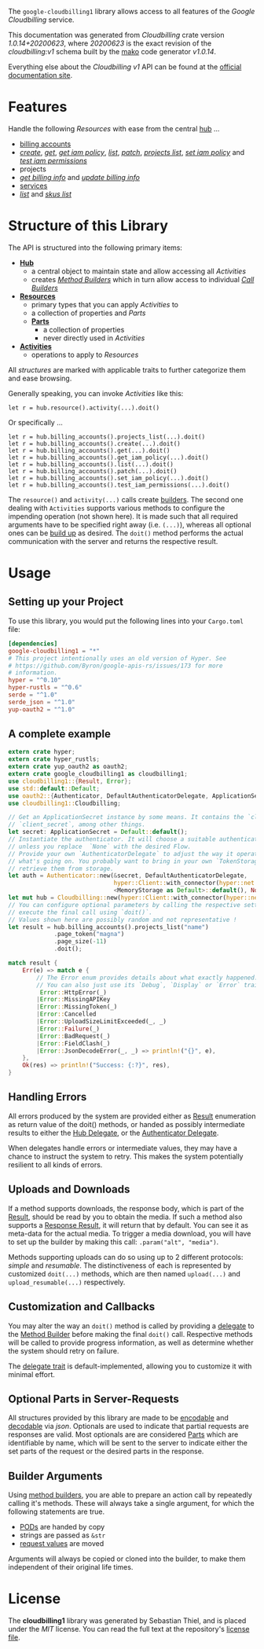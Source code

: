 <!---
DO NOT EDIT !
This file was generated automatically from 'src/mako/api/README.md.mako'
DO NOT EDIT !
-->
The `google-cloudbilling1` library allows access to all features of the *Google Cloudbilling* service.

This documentation was generated from *Cloudbilling* crate version *1.0.14+20200623*, where *20200623* is the exact revision of the *cloudbilling:v1* schema built by the [mako](http://www.makotemplates.org/) code generator *v1.0.14*.

Everything else about the *Cloudbilling* *v1* API can be found at the
[official documentation site](https://cloud.google.com/billing/).
# Features

Handle the following *Resources* with ease from the central [hub](https://docs.rs/google-cloudbilling1/1.0.14+20200623/google_cloudbilling1/Cloudbilling) ... 

* [billing accounts](https://docs.rs/google-cloudbilling1/1.0.14+20200623/google_cloudbilling1/api::BillingAccount)
 * [*create*](https://docs.rs/google-cloudbilling1/1.0.14+20200623/google_cloudbilling1/api::BillingAccountCreateCall), [*get*](https://docs.rs/google-cloudbilling1/1.0.14+20200623/google_cloudbilling1/api::BillingAccountGetCall), [*get iam policy*](https://docs.rs/google-cloudbilling1/1.0.14+20200623/google_cloudbilling1/api::BillingAccountGetIamPolicyCall), [*list*](https://docs.rs/google-cloudbilling1/1.0.14+20200623/google_cloudbilling1/api::BillingAccountListCall), [*patch*](https://docs.rs/google-cloudbilling1/1.0.14+20200623/google_cloudbilling1/api::BillingAccountPatchCall), [*projects list*](https://docs.rs/google-cloudbilling1/1.0.14+20200623/google_cloudbilling1/api::BillingAccountProjectListCall), [*set iam policy*](https://docs.rs/google-cloudbilling1/1.0.14+20200623/google_cloudbilling1/api::BillingAccountSetIamPolicyCall) and [*test iam permissions*](https://docs.rs/google-cloudbilling1/1.0.14+20200623/google_cloudbilling1/api::BillingAccountTestIamPermissionCall)
* projects
 * [*get billing info*](https://docs.rs/google-cloudbilling1/1.0.14+20200623/google_cloudbilling1/api::ProjectGetBillingInfoCall) and [*update billing info*](https://docs.rs/google-cloudbilling1/1.0.14+20200623/google_cloudbilling1/api::ProjectUpdateBillingInfoCall)
* [services](https://docs.rs/google-cloudbilling1/1.0.14+20200623/google_cloudbilling1/api::Service)
 * [*list*](https://docs.rs/google-cloudbilling1/1.0.14+20200623/google_cloudbilling1/api::ServiceListCall) and [*skus list*](https://docs.rs/google-cloudbilling1/1.0.14+20200623/google_cloudbilling1/api::ServiceSkuListCall)




# Structure of this Library

The API is structured into the following primary items:

* **[Hub](https://docs.rs/google-cloudbilling1/1.0.14+20200623/google_cloudbilling1/Cloudbilling)**
    * a central object to maintain state and allow accessing all *Activities*
    * creates [*Method Builders*](https://docs.rs/google-cloudbilling1/1.0.14+20200623/google_cloudbilling1/client::MethodsBuilder) which in turn
      allow access to individual [*Call Builders*](https://docs.rs/google-cloudbilling1/1.0.14+20200623/google_cloudbilling1/client::CallBuilder)
* **[Resources](https://docs.rs/google-cloudbilling1/1.0.14+20200623/google_cloudbilling1/client::Resource)**
    * primary types that you can apply *Activities* to
    * a collection of properties and *Parts*
    * **[Parts](https://docs.rs/google-cloudbilling1/1.0.14+20200623/google_cloudbilling1/client::Part)**
        * a collection of properties
        * never directly used in *Activities*
* **[Activities](https://docs.rs/google-cloudbilling1/1.0.14+20200623/google_cloudbilling1/client::CallBuilder)**
    * operations to apply to *Resources*

All *structures* are marked with applicable traits to further categorize them and ease browsing.

Generally speaking, you can invoke *Activities* like this:

```Rust,ignore
let r = hub.resource().activity(...).doit()
```

Or specifically ...

```ignore
let r = hub.billing_accounts().projects_list(...).doit()
let r = hub.billing_accounts().create(...).doit()
let r = hub.billing_accounts().get(...).doit()
let r = hub.billing_accounts().get_iam_policy(...).doit()
let r = hub.billing_accounts().list(...).doit()
let r = hub.billing_accounts().patch(...).doit()
let r = hub.billing_accounts().set_iam_policy(...).doit()
let r = hub.billing_accounts().test_iam_permissions(...).doit()
```

The `resource()` and `activity(...)` calls create [builders][builder-pattern]. The second one dealing with `Activities` 
supports various methods to configure the impending operation (not shown here). It is made such that all required arguments have to be 
specified right away (i.e. `(...)`), whereas all optional ones can be [build up][builder-pattern] as desired.
The `doit()` method performs the actual communication with the server and returns the respective result.

# Usage

## Setting up your Project

To use this library, you would put the following lines into your `Cargo.toml` file:

```toml
[dependencies]
google-cloudbilling1 = "*"
# This project intentionally uses an old version of Hyper. See
# https://github.com/Byron/google-apis-rs/issues/173 for more
# information.
hyper = "^0.10"
hyper-rustls = "^0.6"
serde = "^1.0"
serde_json = "^1.0"
yup-oauth2 = "^1.0"
```

## A complete example

```Rust
extern crate hyper;
extern crate hyper_rustls;
extern crate yup_oauth2 as oauth2;
extern crate google_cloudbilling1 as cloudbilling1;
use cloudbilling1::{Result, Error};
use std::default::Default;
use oauth2::{Authenticator, DefaultAuthenticatorDelegate, ApplicationSecret, MemoryStorage};
use cloudbilling1::Cloudbilling;

// Get an ApplicationSecret instance by some means. It contains the `client_id` and 
// `client_secret`, among other things.
let secret: ApplicationSecret = Default::default();
// Instantiate the authenticator. It will choose a suitable authentication flow for you, 
// unless you replace  `None` with the desired Flow.
// Provide your own `AuthenticatorDelegate` to adjust the way it operates and get feedback about 
// what's going on. You probably want to bring in your own `TokenStorage` to persist tokens and
// retrieve them from storage.
let auth = Authenticator::new(&secret, DefaultAuthenticatorDelegate,
                              hyper::Client::with_connector(hyper::net::HttpsConnector::new(hyper_rustls::TlsClient::new())),
                              <MemoryStorage as Default>::default(), None);
let mut hub = Cloudbilling::new(hyper::Client::with_connector(hyper::net::HttpsConnector::new(hyper_rustls::TlsClient::new())), auth);
// You can configure optional parameters by calling the respective setters at will, and
// execute the final call using `doit()`.
// Values shown here are possibly random and not representative !
let result = hub.billing_accounts().projects_list("name")
             .page_token("magna")
             .page_size(-11)
             .doit();

match result {
    Err(e) => match e {
        // The Error enum provides details about what exactly happened.
        // You can also just use its `Debug`, `Display` or `Error` traits
         Error::HttpError(_)
        |Error::MissingAPIKey
        |Error::MissingToken(_)
        |Error::Cancelled
        |Error::UploadSizeLimitExceeded(_, _)
        |Error::Failure(_)
        |Error::BadRequest(_)
        |Error::FieldClash(_)
        |Error::JsonDecodeError(_, _) => println!("{}", e),
    },
    Ok(res) => println!("Success: {:?}", res),
}

```
## Handling Errors

All errors produced by the system are provided either as [Result](https://docs.rs/google-cloudbilling1/1.0.14+20200623/google_cloudbilling1/client::Result) enumeration as return value of
the doit() methods, or handed as possibly intermediate results to either the 
[Hub Delegate](https://docs.rs/google-cloudbilling1/1.0.14+20200623/google_cloudbilling1/client::Delegate), or the [Authenticator Delegate](https://docs.rs/yup-oauth2/*/yup_oauth2/trait.AuthenticatorDelegate.html).

When delegates handle errors or intermediate values, they may have a chance to instruct the system to retry. This 
makes the system potentially resilient to all kinds of errors.

## Uploads and Downloads
If a method supports downloads, the response body, which is part of the [Result](https://docs.rs/google-cloudbilling1/1.0.14+20200623/google_cloudbilling1/client::Result), should be
read by you to obtain the media.
If such a method also supports a [Response Result](https://docs.rs/google-cloudbilling1/1.0.14+20200623/google_cloudbilling1/client::ResponseResult), it will return that by default.
You can see it as meta-data for the actual media. To trigger a media download, you will have to set up the builder by making
this call: `.param("alt", "media")`.

Methods supporting uploads can do so using up to 2 different protocols: 
*simple* and *resumable*. The distinctiveness of each is represented by customized 
`doit(...)` methods, which are then named `upload(...)` and `upload_resumable(...)` respectively.

## Customization and Callbacks

You may alter the way an `doit()` method is called by providing a [delegate](https://docs.rs/google-cloudbilling1/1.0.14+20200623/google_cloudbilling1/client::Delegate) to the 
[Method Builder](https://docs.rs/google-cloudbilling1/1.0.14+20200623/google_cloudbilling1/client::CallBuilder) before making the final `doit()` call. 
Respective methods will be called to provide progress information, as well as determine whether the system should 
retry on failure.

The [delegate trait](https://docs.rs/google-cloudbilling1/1.0.14+20200623/google_cloudbilling1/client::Delegate) is default-implemented, allowing you to customize it with minimal effort.

## Optional Parts in Server-Requests

All structures provided by this library are made to be [encodable](https://docs.rs/google-cloudbilling1/1.0.14+20200623/google_cloudbilling1/client::RequestValue) and 
[decodable](https://docs.rs/google-cloudbilling1/1.0.14+20200623/google_cloudbilling1/client::ResponseResult) via *json*. Optionals are used to indicate that partial requests are responses 
are valid.
Most optionals are are considered [Parts](https://docs.rs/google-cloudbilling1/1.0.14+20200623/google_cloudbilling1/client::Part) which are identifiable by name, which will be sent to 
the server to indicate either the set parts of the request or the desired parts in the response.

## Builder Arguments

Using [method builders](https://docs.rs/google-cloudbilling1/1.0.14+20200623/google_cloudbilling1/client::CallBuilder), you are able to prepare an action call by repeatedly calling it's methods.
These will always take a single argument, for which the following statements are true.

* [PODs][wiki-pod] are handed by copy
* strings are passed as `&str`
* [request values](https://docs.rs/google-cloudbilling1/1.0.14+20200623/google_cloudbilling1/client::RequestValue) are moved

Arguments will always be copied or cloned into the builder, to make them independent of their original life times.

[wiki-pod]: http://en.wikipedia.org/wiki/Plain_old_data_structure
[builder-pattern]: http://en.wikipedia.org/wiki/Builder_pattern
[google-go-api]: https://github.com/google/google-api-go-client

# License
The **cloudbilling1** library was generated by Sebastian Thiel, and is placed 
under the *MIT* license.
You can read the full text at the repository's [license file][repo-license].

[repo-license]: https://github.com/Byron/google-apis-rsblob/master/LICENSE.md
